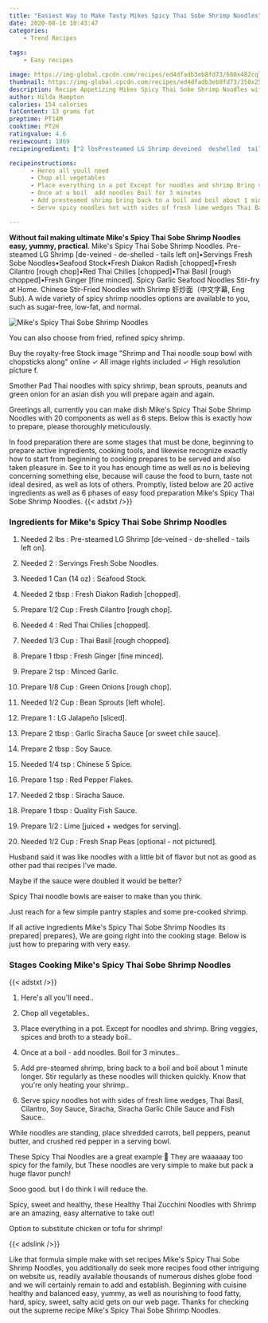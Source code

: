 ```yaml
---
title: "Easiest Way to Make Tasty Mikes Spicy Thai Sobe Shrimp Noodles"
date: 2020-08-16 10:43:47
categories:
    - Trend Recipes
    
tags:
    - Easy recipes

image: https://img-global.cpcdn.com/recipes/ed4dfadb3eb8fd73/680x482cq70/mikes-spicy-thai-sobe-shrimp-noodles-recipe-main-photo.jpg
thumbnail: https://img-global.cpcdn.com/recipes/ed4dfadb3eb8fd73/350x250cq70/mikes-spicy-thai-sobe-shrimp-noodles-recipe-main-photo.jpg
description: Recipe Appetizing Mikes Spicy Thai Sobe Shrimp Noodles with 20 ingredients and 6 stages of easy cooking.
author: Hilda Hampton
calories: 154 calories
fatContent: 13 grams fat
preptime: PT14M
cooktime: PT2H
ratingvalue: 4.6
reviewcount: 1869
recipeingredient: ["2 lbsPresteamed LG Shrimp deveined  deshelled  tails left on", "2Servings Fresh Sobe Noodles", "1 Can (14 oz)Seafood Stock", "2 tbspFresh Diakon Radish chopped", "1/2 CupFresh Cilantro rough chop", "4Red Thai Chilies chopped", "1/3 CupThai Basil rough chopped", "1 tbspFresh Ginger fine minced", "2 tspMinced Garlic", "1/8 CupGreen Onions rough chop", "1/2 CupBean Sprouts left whole", "1LG Jalapeo sliced", "2 tbspGarlic Siracha Sauce or sweet chile sauce", "2 tbspSoy Sauce", "1/4 tspChinese 5 Spice", "1 tspRed Pepper Flakes", "2 tbspSiracha Sauce", "1 tbspQuality Fish Sauce", "1/2Lime juiced  wedges for serving", "1/2 CupFresh Snap Peas optional  not pictured"]

recipeinstructions: 
      - Heres all youll need 
      - Chop all vegetables 
      - Place everything in a pot Except for noodles and shrimp Bring veggies spices and broth to a steady boil 
      - Once at a boil  add noodles Boil for 3 minutes 
      - Add presteamed shrimp bring back to a boil and boil about 1 minute longer Stir regularly as these noodles will thicken quickly Know that youre only heating your shrimp 
      - Serve spicy noodles hot with sides of fresh lime wedges Thai Basil Cilantro Soy Sauce Siracha Siracha Garlic Chile Sauce and Fish Sauce

---
```




**Without fail making ultimate Mike&#39;s Spicy Thai Sobe Shrimp Noodles easy, yummy, practical**. Mike&#39;s Spicy Thai Sobe Shrimp Noodles. Pre-steamed LG Shrimp [de-veined - de-shelled - tails left on]•Servings Fresh Sobe Noodles•Seafood Stock•Fresh Diakon Radish [chopped]•Fresh Cilantro [rough chop]•Red Thai Chilies [chopped]•Thai Basil [rough chopped]•Fresh Ginger [fine minced]. Spicy Garlic Seafood Noodles Stir-fry at Home. Chinese Stir-Fried Noodles with Shrimp 虾炒面（中文字幕, Eng Sub). A wide variety of spicy shrimp noodles options are available to you, such as sugar-free, low-fat, and normal.


![Mike&#39;s Spicy Thai Sobe Shrimp Noodles](https://img-global.cpcdn.com/recipes/ed4dfadb3eb8fd73/680x482cq70/mikes-spicy-thai-sobe-shrimp-noodles-recipe-main-photo.jpg "Mike&#39;s Spicy Thai Sobe Shrimp Noodles")



You can also choose from fried, refined spicy shrimp.

Buy the royalty-free Stock image &#34;Shrimp and Thai noodle soup bowl with chopsticks along&#34; online ✓ All image rights included ✓ High resolution picture f.

Smother Pad Thai noodles with spicy shrimp, bean sprouts, peanuts and green onion for an asian dish you will prepare again and again.


Greetings all, currently you can make dish Mike&#39;s Spicy Thai Sobe Shrimp Noodles with 20 components as well as 6 steps. Below this is exactly how to prepare, please thoroughly meticulously.

In food preparation there are some stages that must be done, beginning to prepare active ingredients, cooking tools, and likewise recognize exactly how to start from beginning to cooking prepares to be served and also taken pleasure in. See to it you has enough time as well as no is believing concerning something else, because will cause the food to burn, taste not ideal desired, as well as lots of others. Promptly, listed below are 20 active ingredients as well as 6 phases of easy food preparation Mike&#39;s Spicy Thai Sobe Shrimp Noodles.
{{< adstxt />}}

### Ingredients for Mike&#39;s Spicy Thai Sobe Shrimp Noodles


1. Needed 2 lbs : Pre-steamed LG Shrimp [de-veined - de-shelled - tails left on].

1. Needed 2 : Servings Fresh Sobe Noodles.

1. Needed 1 Can (14 oz) : Seafood Stock.

1. Needed 2 tbsp : Fresh Diakon Radish [chopped].

1. Prepare 1/2 Cup : Fresh Cilantro [rough chop].

1. Needed 4 : Red Thai Chilies [chopped].

1. Needed 1/3 Cup : Thai Basil [rough chopped].

1. Prepare 1 tbsp : Fresh Ginger [fine minced].

1. Prepare 2 tsp : Minced Garlic.

1. Prepare 1/8 Cup : Green Onions [rough chop].

1. Needed 1/2 Cup : Bean Sprouts [left whole].

1. Prepare 1 : LG Jalapeño [sliced].

1. Prepare 2 tbsp : Garlic Siracha Sauce [or sweet chile sauce].

1. Prepare 2 tbsp : Soy Sauce.

1. Needed 1/4 tsp : Chinese 5 Spice.

1. Prepare 1 tsp : Red Pepper Flakes.

1. Needed 2 tbsp : Siracha Sauce.

1. Prepare 1 tbsp : Quality Fish Sauce.

1. Prepare 1/2 : Lime [juiced + wedges for serving].

1. Needed 1/2 Cup : Fresh Snap Peas [optional - not pictured].


Husband said it was like noodles with a little bit of flavor but not as good as other pad thai recipes I&#39;ve made.

Maybe if the sauce were doubled it would be better?

Spicy Thai noodle bowls are eaiser to make than you think.

Just reach for a few simple pantry staples and some pre-cooked shrimp.


If all active ingredients Mike&#39;s Spicy Thai Sobe Shrimp Noodles its prepared| prepares}, We are going right into the cooking stage. Below is just how to preparing with very easy.

### Stages Cooking Mike&#39;s Spicy Thai Sobe Shrimp Noodles

{{< adstxt />}}


1. Here&#39;s all you&#39;ll need..



1. Chop all vegetables..



1. Place everything in a pot. Except for noodles and shrimp. Bring veggies, spices and broth to a steady boil..



1. Once at a boil - add noodles. Boil for 3 minutes..



1. Add pre-steamed shrimp, bring back to a boil and boil about 1 minute longer. Stir regularly as these noodles will thicken quickly. Know that you&#39;re only heating your shrimp..



1. Serve spicy noodles hot with sides of fresh lime wedges, Thai Basil, Cilantro, Soy Sauce, Siracha, Siracha Garlic Chile Sauce and Fish Sauce..




While noodles are standing, place shredded carrots, bell peppers, peanut butter, and crushed red pepper in a serving bowl.

These Spicy Thai Noodles are a great example 🙂 They are waaaaay too spicy for the family, but These noodles are very simple to make but pack a huge flavor punch!

Sooo good. but I do think I will reduce the.

Spicy, sweet and healthy, these Healthy Thai Zucchini Noodles with Shrimp are an amazing, easy alternative to take out!

Option to substitute chicken or tofu for shrimp!


{{< adslink />}}

Like that formula simple make with set recipes Mike&#39;s Spicy Thai Sobe Shrimp Noodles, you additionally do seek more recipes food other intriguing on website us, readily available thousands of numerous dishes globe food and we will certainly remain to add and establish. Beginning with cuisine healthy and balanced easy, yummy, as well as nourishing to food fatty, hard, spicy, sweet, salty acid gets on our web page. Thanks for checking out the supreme recipe Mike&#39;s Spicy Thai Sobe Shrimp Noodles.
